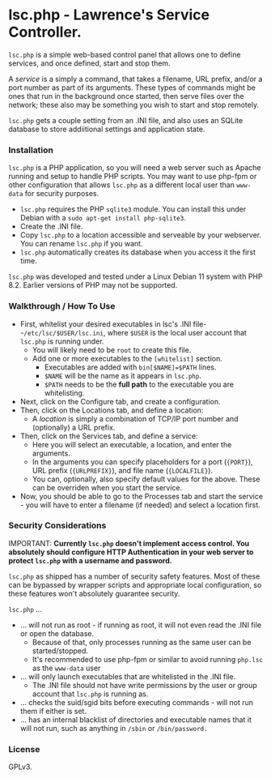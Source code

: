 # lsc.php - Lawrence's Service Controller.
`lsc.php` is a simple web-based control panel that allows one to define services, and once defined, start and stop them.

A *service* is a simply a command, that takes a filename, URL prefix, and/or a port number as part of its arguments. These types of commands might be ones that run in the background once started, then serve files over the network; these also may be something you wish to start and stop remotely.

`lsc.php` gets a couple setting from an .INI file, and also uses an SQLite database to store addiitional settings and application state.

### Installation
`lsc.php` is a PHP application, so you will need a web server such as Apache running and setup to handle PHP scripts. You may want to use php-fpm or other configuration that allows `lsc.php` as a different local user than `www-data` for security purposes.  

- `lsc.php` requires the PHP `sqlite3` module.  You can install this under Debian with a `sudo apt-get install php-sqlite3`.
- Create the .INI file.
- Copy `lsc.php` to a location accessible and serveable by your webserver.  You can rename `lsc.php` if you want.
- `lsc.php` automatically creates its database when you access it the first time.

`lsc.php` was developed and tested under a Linux Debian 11 system with PHP 8.2.  Earlier versions of PHP may not be supported.

### Walkthrough / How To Use
- First, whitelist your desired executables in lsc's .INI file--`/etc/lsc/$USER/lsc.ini`, where `$USER` is the local user account that `lsc.php` is running under. 
  - You will likely need to be `root` to create this file.
  - Add one or more executables to the `[whitelist]` section.
    - Executables are added with `bin[$NAME]=$PATH` lines. 
    - `$NAME` will be the name as it appears in `lsc.php`.  
    - `$PATH` needs to be the **full path** to the executable you are whitelisting.
- Next, click on the Configure tab, and create a configuration.
- Then, click on the Locations tab, and define a location:
  - A *location* is simply a combination of TCP/IP port number and (optionally) a URL prefix.  
- Then, click on the Services tab, and define a service:
  - Here you will select an executable, a location, and enter the arguments. 
  - In the arguments you can specify placeholders for a port (`{PORT}`), URL prefix (`{URLPREFIX}`), and file name (`{LOCALFILE}`).
  - You can, optionally, also specify default values for the above.  These can be overriden when you start the service.
- Now, you should be able to go to the Processes tab and start the service - you will have to enter a filename (if needed) and select a location first.

### Security Considerations
IMPORTANT: **Currently `lsc.php` doesn't implement access control.  You absolutely should configure HTTP Authentication in your web server to protect `lsc.php` with a username and password.**

`lsc.php` as shipped has a number of security safety features. Most of these can be bypassed by wrapper scripts and appropriate local configuration, so these features won't absolutely guarantee security.

`lsc.php` ...
- ... will not run as root - if running as root, it will not even read the .INI file or open the database.
  - Because of that, only processes running as the same user can be started/stopped.
  - It's recommended to use php-fpm or similar to avoid running `php.lsc` as the `www-data` user
- ... will only launch executables that are whitelisted in the .INI file.  
  - The .INI file should not have write permissions by the user or group account that `lsc.php` is running as.
- ... checks the suid/sgid bits before executing commands - will not run them if either is set.
- ... has an internal blacklist of directories and executable names that it will not run, such as anything in `/sbin` or `/bin/password.`

### License
GPLv3.

